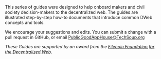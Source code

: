 

This series of guides were designed to help onboard makers and civil society decision-makers to the decentralized web. 
The guides are illustrated step-by-step how-to documents that introduce common DWeb concepts and tools.

We encourage your suggestions and edits. You can submit a change with a pull request in GitHub, or email PublicGoodAppHouse@TechSoup.org

_These Guides are supported by an award from the [﻿Filecoin Foundation for the Decentralized Web](https://ffdweb.org/)._
